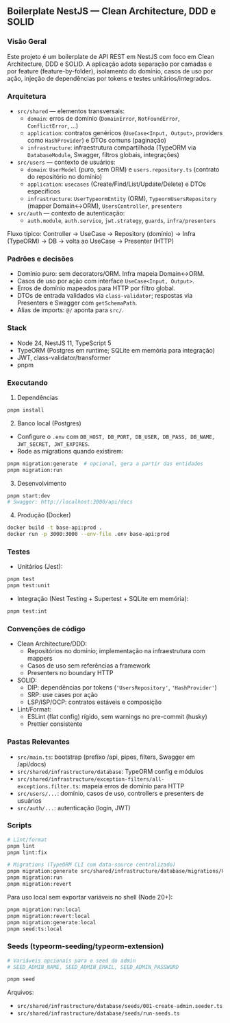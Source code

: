 ## Boilerplate NestJS — Clean Architecture, DDD e SOLID

### Visão Geral

Este projeto é um boilerplate de API REST em NestJS com foco em Clean Architecture, DDD e SOLID. A aplicação adota separação por camadas e por feature (feature-by-folder), isolamento do domínio, casos de uso por ação, injeção de dependências por tokens e testes unitários/integrados.

### Arquitetura

- `src/shared` — elementos transversais:
  - `domain`: erros de domínio (`DomainError`, `NotFoundError`, `ConflictError`, ...)
  - `application`: contratos genéricos (`UseCase<Input, Output>`, providers como `HashProvider`) e DTOs comuns (paginação)
  - `infrastructure`: infraestrutura compartilhada (TypeORM via `DatabaseModule`, Swagger, filtros globais, integrações)
- `src/users` — contexto de usuários:
  - `domain`: `UserModel` (puro, sem ORM) e `users.repository.ts` (contrato do repositório no domínio)
  - `application`: `usecases` (Create/Find/List/Update/Delete) e DTOs específicos
  - `infrastructure`: `UserTypeormEntity` (ORM), `TypeormUsersRepository` (mapper Domain↔ORM), `UsersController`, `presenters`
- `src/auth` — contexto de autenticação:
  - `auth.module`, `auth.service`, `jwt.strategy`, `guards`, `infra/presenters`

Fluxo típico:
Controller → UseCase → Repository (domínio) → Infra (TypeORM) → DB → volta ao UseCase → Presenter (HTTP)

### Padrões e decisões

- Domínio puro: sem decorators/ORM. Infra mapeia Domain↔ORM.
- Casos de uso por ação com interface `UseCase<Input, Output>`.
- Erros de domínio mapeados para HTTP por filtro global.
- DTOs de entrada validados via `class-validator`; respostas via Presenters e Swagger com `getSchemaPath`.
- Alias de imports: `@/` aponta para `src/`.

### Stack

- Node 24, NestJS 11, TypeScript 5
- TypeORM (Postgres em runtime; SQLite em memória para integração)
- JWT, class-validator/transformer
- pnpm

### Executando

1. Dependências

```bash
pnpm install
```

2. Banco local (Postgres)

- Configure o `.env` com `DB_HOST, DB_PORT, DB_USER, DB_PASS, DB_NAME, JWT_SECRET, JWT_EXPIRES`.
- Rode as migrations quando existirem:

```bash
pnpm migration:generate  # opcional, gera a partir das entidades
pnpm migration:run
```

3. Desenvolvimento

```bash
pnpm start:dev
# Swagger: http://localhost:3000/api/docs
```

4. Produção (Docker)

```bash
docker build -t base-api:prod .
docker run -p 3000:3000 --env-file .env base-api:prod
```

### Testes

- Unitários (Jest):

```bash
pnpm test
pnpm test:unit
```

- Integração (Nest Testing + Supertest + SQLite em memória):

```bash
pnpm test:int
```

### Convenções de código

- Clean Architecture/DDD:
  - Repositórios no domínio; implementação na infraestrutura com mappers
  - Casos de uso sem referências a framework
  - Presenters no boundary HTTP
- SOLID:
  - DIP: dependências por tokens (`'UsersRepository'`, `'HashProvider'`)
  - SRP: use cases por ação
  - LSP/ISP/OCP: contratos estáveis e composição
- Lint/Format:
  - ESLint (flat config) rígido, sem warnings no pre-commit (husky)
  - Prettier consistente

### Pastas Relevantes

- `src/main.ts`: bootstrap (prefixo /api, pipes, filters, Swagger em /api/docs)
- `src/shared/infrastructure/database`: TypeORM config e módulos
- `src/shared/infrastructure/exception-filters/all-exceptions.filter.ts`: mapeia erros de domínio para HTTP
- `src/users/...`: domínio, casos de uso, controllers e presenters de usuários
- `src/auth/...`: autenticação (login, JWT)

### Scripts

```bash
# Lint/format
pnpm lint
pnpm lint:fix

# Migrations (TypeORM CLI com data-source centralizado)
pnpm migration:generate src/shared/infrastructure/database/migrations/CreateUsers
pnpm migration:run
pnpm migration:revert
```

Para uso local sem exportar variáveis no shell (Node 20+):

```bash
pnpm migration:run:local
pnpm migration:revert:local
pnpm migration:generate:local
pnpm seed:ts:local
```

### Seeds (typeorm-seeding/typeorm-extension)

```bash
# Variáveis opcionais para o seed do admin
# SEED_ADMIN_NAME, SEED_ADMIN_EMAIL, SEED_ADMIN_PASSWORD

pnpm seed
```

Arquivos:

- `src/shared/infrastructure/database/seeds/001-create-admin.seeder.ts`
- `src/shared/infrastructure/database/seeds/run-seeds.ts`

